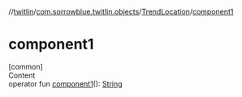 //[twitlin](../../index.md)/[com.sorrowblue.twitlin.objects](../index.md)/[TrendLocation](index.md)/[component1](component1.md)



# component1  
[common]  
Content  
operator fun [component1](component1.md)(): [String](https://kotlinlang.org/api/latest/jvm/stdlib/kotlin/-string/index.html)  



